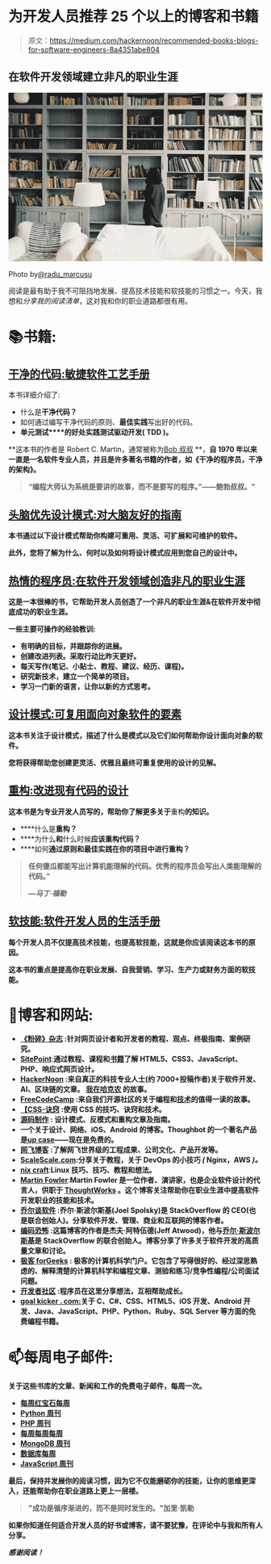 # 为开发人员推荐 25 个以上的博客和书籍

> 原文：<https://medium.com/hackernoon/recommended-books-blogs-for-software-engineers-8a4351abe804>

## 在软件开发领域建立非凡的职业生涯

![](img/7f16ea9c9bb99bf10c769c129e8cf227.png)

Photo by[@radu_marcusu](https://unsplash.com/@radu_marcusu)

阅读是最有助于我不可阻挡地发展、提高技术技能和软技能的习惯之一。今天，我想和*分享我的阅读清单*，这对我和你的职业道路都很有用。

# 📚书籍:

## [干净的代码:敏捷软件工艺手册](https://www.amazon.com/Clean-Code-Handbook-Software-Craftsmanship/dp/0132350882/)

本书详细介绍了:

*   什么是**干净代码？**
*   如何通过编写干净代码的原则、**最佳实践**写出好的代码。
*   **单元测试****的好处实践测试驱动开发( **TDD** )。**

**这本书的作者是 Robert C. Martin，通常被称为[Bob 叔叔](https://blog.cleancoder.com/) **，**自 1970 年以来一直是一名软件专业人员，并且是许多著名书籍的作者，如《干净的程序员，干净的架构》。**

> **“编程大师认为系统是要讲的故事，而不是要写的程序。”——鲍勃叔叔。"**

## **[头脑优先设计模式:对大脑友好的指南](https://www.amazon.com/Head-First-Design-Patterns-Brain-Friendly/dp/0596007124)**

**本书通过以下设计模式帮助你构建可重用、灵活、可扩展和可维护的软件。**

**此外，您将了解为什么、何时以及如何将设计模式应用到您自己的设计中。**

## **[热情的程序员:在软件开发领域创造非凡的职业生涯](https://www.amazon.com/Passionate-Programmer-Remarkable-Development-Pragmatic/dp/1934356344)**

**这是一本很棒的书，它帮助开发人员创造了一个非凡的职业生涯&在软件开发中彻底成功的职业生涯。**

**一些主要可操作的经验教训:**

*   **有明确的目标，并跟踪你的进展。**
*   **创建改进列表。采取行动比昨天更好。**
*   **每天写作(笔记、小贴士、教程、建议、经历、课程)。**
*   **研究新技术，建立一个简单的项目。**
*   **学习一门新的语言，让你以新的方式思考。**

## **[**设计模式:可复用面向对象软件的要素**](https://www.amazon.com/Design-Patterns-Elements-Reusable-Object-Oriented/dp/0201633612)**

**这本书关注于设计模式，描述了什么是模式以及它们如何帮助你设计面向对象的软件。**

**您将获得帮助您创建更灵活、优雅且最终可重复使用的设计的见解。**

## **[**重构:改进现有代码的设计**](https://www.amazon.com/Refactoring-Improving-Design-Existing-Code/dp/0201485672)**

**这本书是为专业开发人员写的，帮助你了解更多关于**重构**的知识。**

*   ****什么是**重构？**
*   ****为什么**和**什么时候**应该重构代码？**
*   ****如何**通过原则和最佳实践在你的项目中进行重构？**

> **任何傻瓜都能写出计算机能理解的代码。优秀的程序员会写出人类能理解的代码。”**
> 
> ***—马丁·福勒***

## **[软技能:软件开发人员的生活手册](https://www.amazon.com/Soft-Skills-software-developers-manual/dp/1617292397)**

**每个开发人员不仅提高技术技能，也提高软技能，这就是你应该阅读这本书的原因。**

**这本书的重点是提高你在职业发展、自我营销、学习、生产力或财务方面的软技能。**

# **📌博客和网站:**

*   **[**《粉碎》杂志**](https://www.smashingmagazine.com/) :针对网页设计者和开发者的教程、观点、终极指南、案例研究。**
*   **[**SitePoint**](https://www.sitepoint.com)**:**通过教程、课程和[书籍](https://hackernoon.com/tagged/books)了解 HTML5、CSS3、JavaScript、PHP、响应式网页设计。**
*   **[**HackerNoon**](https://hackernoon.com/) :来自真正的科技专业人士(约 7000+投稿作者)关于软件开发、AI、区块链的文章。 [**我在哈克农**](https://hackernoon.com/@luanotes) 的故事。**
*   **[**FreeCodeCamp**](https://medium.freecodecamp.org/) :来自我们开源社区的关于编程和[技术](https://hackernoon.com/tagged/technology)的值得一读的故事。**
*   **[**【CSS-诀窍**](https://css-tricks.com) :使用 CSS 的技巧、诀窍和技术。**
*   **[**源码制作**](https://sourcemaking.com/) **:** 设计模式、反模式和重构文章及指南。**
*   **一个关于设计、网络、iOS、Android 的博客。Thoughbot 的一个著名产品是[**up case**](https://thoughtbot.com/upcase)——现在是免费的。**
*   **[**网飞博客**](https://medium.com/netflix-techblog) :了解网飞世界级的工程成果、公司文化、产品开发等。**
*   **[**ScaleScale.com**](https://www.scalescale.com/):分享关于教程，关于 DevOps 的小技巧 *(* Nginx，AWS *)。***
*   **[**nix craft**](https://www.cyberciti.biz/)**:**Linux 技巧、技巧、教程和想法。**
*   **[**Martin Fowler**](https://martinfowler.com/)**:**Martin Fowler 是一位作者、演讲家，也是企业软件设计的代言人，供职于 [ThoughtWorks](http://www.thoughtworks.com/) 。这个博客关注帮助你在职业生涯中提高软件开发职业的技能和技术。**
*   **[**乔尔谈软件**](https://www.joelonsoftware.com/) :乔尔·斯波尔斯基(Joel Spolsky)是 StackOverflow 的 CEO(也是联合创始人)。分享软件开发、管理、商业和互联网的博客作者。**
*   **[**编码恐怖**](https://blog.codinghorror.com/) :这篇博客的作者是杰夫·阿特伍德(Jeff Atwood)，他与[乔尔·斯波尔斯基](https://blog.codinghorror.com/introducing-stackoverflow-com/)是 StackOverflow 的联合创始人。博客分享了许多关于软件开发的高质量文章和讨论。**
*   **[**极客 forGeeks**](https://www.geeksforgeeks.org/) **:** 极客的计算机科学门户。它包含了写得很好的、经过深思熟虑的、解释清楚的计算机科学和编程文章、测验和练习/竞争性编程/公司面试问题。**
*   **[**开发者社区**](https://dev.to/) :程序员在这里分享想法，互相帮助成长。**
*   **[**goal kicker . com:**](https://goalkicker.com/)**关于 C、C#、CSS、HTML5、iOS 开发、Android 开发、Java、JavaScript、PHP、Python、Ruby、SQL Server 等方面的免费编程书籍。****

# ****📫每周电子邮件:****

****关于这些书库的文章、新闻和工作的免费电子邮件，每周一次。****

*   ****[每周**红宝石**每周](https://rubyweekly.com/)****
*   ****[**Python** 周刊](https://www.pythonweekly.com/)****
*   ****[**PHP** 周刊](http://www.phpweekly.com/)****
*   ****[每周**每周**每周](https://postgresweekly.com/)****
*   ****[**MongoDB** 周刊](https://mongodb.email/)****
*   ****[**数据库**每周](https://dbweekly.com/)****
*   ****[**JavaScript** 周刊](https://javascriptweekly.com/)****

****最后，保持并发展你的阅读习惯，因为它不仅能磨砺你的技能，让你的思维更深入，还能帮助你在职业道路上更上一层楼。****

> ****"成功是循序渐进的，而不是同时发生的。"加里·凯勒****

****如果你知道任何适合开发人员的好书或博客，请不要犹豫，在评论中与我和所有人分享。****

*******感谢阅读！*******